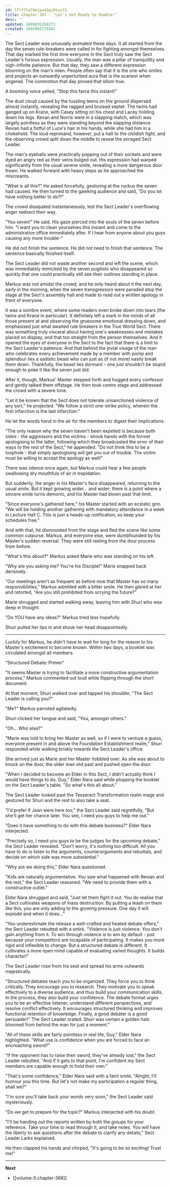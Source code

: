 ```yaml
---
id: lflf7ta74ejpu42gj0tuit5
title: Chapter 367 - "Let's Get Ready to Rumble!"
desc: ''
updated: 1695035204271
created: 1692965715501
---
```


The Sect Leader was unusually animated these days. It all started from the day the seven rule-breakers were called in for fighting amongst themselves. That day marked the first time everyone in the Sect truly saw the Sect Leader's furious expression. Usually, the man was a pillar of tranquillity and nigh-infinite patience. But that day, they saw a different expression blooming on the man's mien. People often say that it is the one who smiles and projects an outwardly unperturbed aura that is the scariest when angered. The commotion that day proved that idiom true.

A booming voice yelled, "Stop this farce this instant!"

The dust cloud caused by the tussling teens on the ground dispersed almost instantly, revealing the ragged and bruised septet. The twins had ganged up on Krane, with Casey sitting on his chest and Lacey holding down his legs. Kevan and Norris were in a slapping match, which was largely pointless as they were standing beyond the slapping distance. Revian had a fistful of Luce's hair in his hands, while she had him in a chokehold. The loud reprimand, however, put a halt to the childish fight, and the observing crowd split down the middle to reveal the enraged Sect Leader.

The man's eyeballs were practically popping out of their sockets and were dyed an angry red as their veins bulged out. His expression had warped significantly from the usual serene smile, revealing a more dangerous dour frown. He walked forward with heavy steps as he approached the miscreants.

"What is all this?" He asked forcefully, gesturing at the ruckus the seven had caused. He then turned to the gawking audience and said, "Do you lot have nothing better to do?!"

The crowd dissipated instantaneously, lest the Sect Leader's overflowing anger redirect their way.

"You seven!" He said. His gaze pierced into the souls of the seven before him. "I want you to clean yourselves this instant and come to the administrative office immediately after. If I hear from anyone about you guys causing any more trouble-"

He did not finish the sentence. He did not need to finish that sentence. The sentence basically finished itself.

The Sect Leader did not waste another second and left the scene, which was immediately mimicked by the seven pugilists who disappeared so quickly that one could practically still see their outlines standing in place.

Markus was not amidst the crowd, and he only heard about it the next day, early in the morning, when the seven transgressors were paraded atop the stage at the Sect's assembly hall and made to read out a written apology in front of everyone.

It was a sombre event, where some readers even broke down into tears (the twins and Krane in particular). It definitely left a mark in the minds of all those present at and observing the gruesome emotional dressing down, and emphasised just what awaited rule breakers in the True World Sect. There was something truly visceral about having one's weaknesses and mistakes placed on display, and that too straight from the person themselves. And it opened the eyes of everyone in the Sect to the fact that there is a limit to the Sect Leader's patience. And that behind the jovial visage of the man who celebrates every achievement made by a member with pomp and splendour lies a sadistic beast who can just as (if not more) easily break them down. Thankfully, the beast lies dormant - one just shouldn't be stupid enough to poke it like the seven just did.

After it, though, Markus' Master stepped forth and hugged every confessor and gently talked them offstage. He then took centre stage and addressed the crowd with a severe tone.

"Let it be known that the Sect does not tolerate unsanctioned violence of any sort," he projected. "We follow a strict one-strike policy, wherein the first infarction is the last infarction."

He let the words hand in the air for the members to digest their implications.

"The only reason why the seven haven't been expelled is because both sides - the aggressors and the victims - shook hands with the former apologising to the latter, following which they broadcasted the error of their ways to the rest of the Sect," he appended. "Do not think this to be a loophole - that simply apologising will get you out of trouble. The victim must be willing to accept the apology as well!"

There was silence once again, but Markus could hear a few people swallowing dry mouthfuls of air in trepidation.

But suddenly, the anger in his Master's face disappeared, returning to the usual smile. But it kept growing wider... and wider; there is a point where a sincere smile turns demonic, and his Master had blown past that limit.

"Since everyone's gathered here," his Master started with an ecstatic grin. "We will be holding another gathering with mandatory attendance in a week in Lecture Hall C. This is just a heads-up notification, so keep your schedules free."

And with that, he dismounted from the stage and fled the scene like some common cutpurse. Markus, and everyone else, were dumbfounded by his Master's sudden reversal. They were still reeling from the dour process from before.

"What's this about?" Markus asked Marie who was standing on his left.

"Why are you asking me? You're his Disciple!" Marie snapped back derisively.

"Our meetings aren't as frequent as before now that Master has so many responsibilities," Markus admitted with a bitter smile. He then glared at her and retorted, "Are you still prohibited from scrying the future?"

Marie shrugged and started walking away, leaving him with Shuri who was deep in thought.

"Do YOU have any ideas?" Markus tried less hopefully.

Shuri pulled her lips in and shook her head disappointedly.

____

Luckily for Markus, he didn't have to wait for long for the reason to his Master's excitement to become known. Within two days, a booklet was circulated amongst all members.

"Structured Debate: Primer"

"It seems Master is trying to facilitate a more constructive argumentation process," Markus commented out loud while flipping through the short document.

At that moment, Shuri walked over and tapped his shoulder, "The Sect Leader is calling you?"

"Me?" Markus parroted agitatedly. 

Shuri clicked her tongue and said, "You, amongst others."

"Oh... Who else?"

"Marie was told to bring her Master as well, so if I were to venture a guess, everyone present in and above the Foundation Establishment realm," Shuri responded while walking briskly towards the Sect Leader's office.

She arrived just as Marie and her Master hobbled over. As she was about to knock on the door, the older man slid past and pushed open the door.

"When I decided to become an Elder in this Sect, I didn't actually think I would have things to do, Guy," Elder Nara said while plopping the booklet on the Sect Leader's table. "So what's this all about."

The Sect Leader looked past the Tesseract Transformation realm mage and gestured for Shuri and the rest to also take a seat.

"I'd prefer if Jean were here too," the Sect Leader said regretfully, "But she'll get her chance later. You see, I need you guys to help me out."

"Does it have something to do with this debate business?" Elder Nara interjected.

"Precisely so, I need you guys to be the judges for the upcoming debate," the Sect Leader revealed. "Don't worry, it's nothing too difficult. All you have to do is listen to the arguments, counterarguments and rebuttals, and decide on which side was more substantial."

"Why are we doing this," Elder Nara questioned.

"Kids are naturally argumentative. You saw what happened with Revian and the rest," the Sect Leader reasoned. "We need to provide them with a constructive outlet."

Elder Nara shrugged and said, "Just let them fight it out. You do realise that a Sect cultivates weapons of mass destruction. By putting a leash on them like this, you are only adding to the growing pressure. One day it will explode and when it does..."

"You underestimate the release a well-crafted and heated debate offers," the Sect Leader rebutted with a smirk. "Violence is just violence. You don't gain anything from it. To win through violence is to win by default - just because your competitors are incapable of participating. It makes you more rigid and inflexible to change. But a structured debate is different. It cultivates a more open mind capable of evaluating varied thoughts. It builds character!"

The Sect Leader rose from his seat and spread his arms outwards majestically.

"Structured debates teach you to be organized. They force you to think critically. They encourage you to research. They motivate you to speak effectively to a diverse audience, and thus build your communication skills. In the process, they also build your confidence. The debate format urges you to be an effective listener, understand different perspectives, and resolve conflict effectively. It encourages structured thinking and improves functional retention of knowledge. Finally, a good debater is a good persuader!" The Sect Leader orated. Shuri was certain a golden halo bloomed from behind the man for just a moment."

"All of these skills are fairly pointless in real life, Guy," Elder Nara highlighted. "What use is confidence when you are forced to face an encroaching sword?"

"If the opponent has to raise their sword, they've already lost," the Sect Leader rebutted. "And if it gets to that point, I'm confident my Sect members are capable enough to hold their own."

"That's some confidence," Elder Nara said with a faint smile. "Alright, I'll humour you this time. But let's not make my participation a regular thing, shall we?"

"I'm sure you'll take back your words very soon," the Sect Leader said mysteriously.

"Do we get to prepare for the topic?" Markus interjected with his doubt.

"I'll be handing out the reports written by both the groups for your reference. Take your time to read through it, and take notes. You will have the liberty to ask questions after the debate to clarify any details," Sect Leader Larks explained.

He then clapped his hands and chirped, "It's going to be so exciting! Trust me!"

____

**Next**
* [[volume-5.chapter-368]]